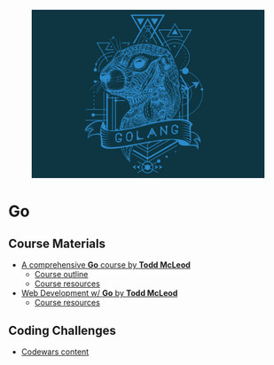  <p align="center">
    <a title="Golang by Todd Mcleod" href="https://www.udemy.com/course/learn-how-to-code/">
    <img width="420" src="../assets/images/go.jpg">
    </a>
</p>

# Go

## **Course Materials**

- [A comprehensive **Go** course by **Todd McLeod**](https://www.udemy.com/course/learn-how-to-code/)
  - [Course outline](https://docs.google.com/document/d/1ckYpi6hcRkaBUEk975f54oGsHYHu7GhzOk7-nOrkNxo/edit)
  - [Course resources](https://github.com/GoesToEleven/go-programming)
- [Web Development w/ **Go** by **Todd McLeod**](https://www.udemy.com/course/go-programming-language/)
  - [Course resources](https://github.com/GoesToEleven/golang-web-dev)

## Coding Challenges

- [Codewars content](/golang/codewars)
